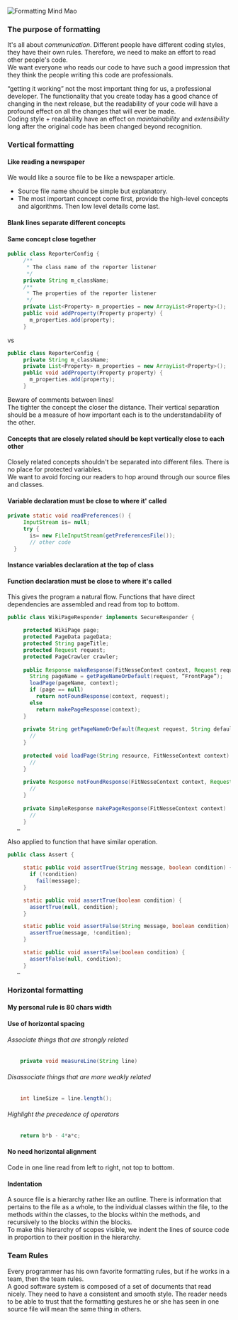 ![Formatting Mind Mao](https://drive.google.com/uc?export=view&id=1SONM0Fs-2_ZZonNvb8HGJBaeRgpdOxoJ)

### The purpose of formatting

It's all about _communication_. Different people have different coding styles, they have their own rules. Therefore, we need to make an effort to read other people's code.  
We want everyone who reads our code to have such a good impression that they think the people writing this code are professionals.

“getting it working” not the most important thing for us, a professional developer. The functionality that you create today has a good chance of changing in the next release, but the readability of your code will have a profound effect on all the changes that will ever be made.  
Coding style + readability have an effect on _maintainability_ and _extensibility_ long after the original code has been changed beyond recognition.

### Vertical formatting

#### Like reading a newspaper

We would like a source file to be like a newspaper article.  
* Source file name should be simple but explanatory.  
* The most important concept come first, provide the high-level concepts and algorithms. Then low level details come last.

#### Blank lines separate different concepts

#### Same concept close together

```java
public class ReporterConfig {
     /**
      * The class name of the reporter listener
      */
     private String m_className;
     /**
      * The properties of the reporter listener
      */
     private List<Property> m_properties = new ArrayList<Property>();
     public void addProperty(Property property) {
       m_properties.add(property);
     }
```  
vs  
```java
public class ReporterConfig {
     private String m_className;
     private List<Property> m_properties = new ArrayList<Property>(); 
     public void addProperty(Property property) {
       m_properties.add(property);
     }
```

Beware of comments between lines!  
The tighter the concept the closer the distance. Their vertical separation should be a measure of how important each is to the understandability of the other.

#### Concepts that are closely related should be kept vertically close to each other

Closely related concepts shouldn't be separated into different files. There is no place for protected variables.  
We want to avoid forcing our readers to hop around through our source files and classes.

#### Variable declaration must be close to where it' called

```java
private static void readPreferences() {
     InputStream is= null;
     try {
       is= new FileInputStream(getPreferencesFile());
       // other code
  }
```

#### Instance variables declaration at the top of class

#### Function declaration must be close to where it's called

This gives the program a natural flow. Functions that have direct dependencies are assembled and read from top to bottom.

```java
public class WikiPageResponder implements SecureResponder {

     protected WikiPage page;
     protected PageData pageData;
     protected String pageTitle;
     protected Request request;
     protected PageCrawler crawler;
     
     public Response makeResponse(FitNesseContext context, Request request) throws Exception {
       String pageName = getPageNameOrDefault(request, “FrontPage”);
       loadPage(pageName, context);
       if (page == null)
         return notFoundResponse(context, request);
       else
         return makePageResponse(context);
     }
     
     private String getPageNameOrDefault(Request request, String defaultPageName) {
       //
     }
     
     protected void loadPage(String resource, FitNesseContext context) throws Exception {
       //
     }
     
     private Response notFoundResponse(FitNesseContext context, Request request)  throws Exception {
       //
     }
     
     private SimpleResponse makePageResponse(FitNesseContext context)  throws Exception {
       //
     }
   …
```  
Also applied to function that have similar operation.  
```java
public class Assert {

     static public void assertTrue(String message, boolean condition) {
       if (!condition)
         fail(message);
     }

     static public void assertTrue(boolean condition) {
       assertTrue(null, condition);
     }

     static public void assertFalse(String message, boolean condition) {
       assertTrue(message, !condition);
     }

     static public void assertFalse(boolean condition) {
       assertFalse(null, condition);
     }
   …
```

### Horizontal formatting

#### My personal rule is 80 chars width

#### Use of horizontal spacing

###### Associate things that are strongly related

```java
    private void measureLine(String line)
```

###### Disassociate things that are more weakly related

```java
    int lineSize = line.length();
```

###### Highlight the precedence of operators

```java
    return b*b - 4*a*c;
```

#### No need horizontal alignment

Code in one line read from left to right, not top to bottom.

#### Indentation

A source file is a hierarchy rather like an outline. There is information that pertains to the file as a whole, to the individual classes within the file, to the methods within the classes, to the blocks within the methods, and recursively to the blocks within the blocks.  
To make this hierarchy of scopes visible, we indent the lines of source code in proportion to their position in the hierarchy.

### Team Rules

Every programmer has his own favorite formatting rules, but if he works in a team, then the team rules.  
A good software system is composed of a set of documents that read nicely. They need to have a consistent and smooth style. The reader needs to be able to trust that the formatting gestures he or she has seen in one source file will mean the same thing in others.